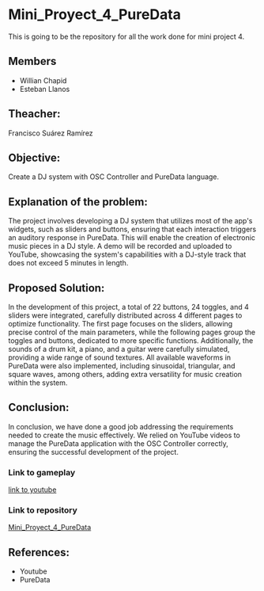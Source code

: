 # Mini_Proyect_4_PureData

This is going to be the repository for all the work done for mini project 4.

## Members
- Willian Chapid
- Esteban Llanos

## Theacher:
Francisco Suárez Ramírez

## Objective:
Create a DJ system with OSC Controller and PureData language.

## Explanation of the problem:
The project involves developing a DJ system that utilizes most of the app's widgets, such as sliders and buttons, ensuring that each interaction triggers an auditory response in PureData. This will enable the creation of electronic music pieces in a DJ style. A demo will be recorded and uploaded to YouTube, showcasing the system's capabilities with a DJ-style track that does not exceed 5 minutes in length.

## Proposed Solution:
In the development of this project, a total of 22 buttons, 24 toggles, and 4 sliders were integrated, carefully distributed across 4 different pages to optimize functionality. The first page focuses on the sliders, allowing precise control of the main parameters, while the following pages group the toggles and buttons, dedicated to more specific functions. Additionally, the sounds of a drum kit, a piano, and a guitar were carefully simulated, providing a wide range of sound textures. All available waveforms in PureData were also implemented, including sinusoidal, triangular, and square waves, among others, adding extra versatility for music creation within the system.

## Conclusion:
In conclusion, we have done a good job addressing the requirements needed to create the music effectively. We relied on YouTube videos to manage the PureData application with the OSC Controller correctly, ensuring the successful development of the project.
### Link to gameplay
[link to youtube](https://www.youtube.com/watch?v=c3gysbdbBl4)
### Link to repository
[Mini_Proyect_4_PureData](https://github.com/Wislian/Mini_Proyect_4_PureData.git)
## References:
- Youtube
- PureData
